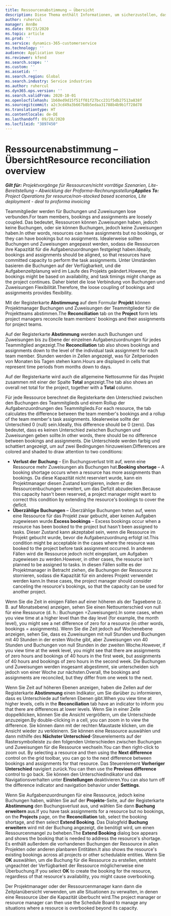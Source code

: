 ```yaml
---
title: Ressourcenabstimmung – Übersicht
description: Diese Thema enthält Informationen, um sicherzustellen, dass Ressourcenbuchungen und Arbeitsaufträge zu Projekten abgestimmt sind.
author: ruhercul
manager: AnnBe
ms.date: 09/23/2020
ms.topic: article
ms.prod: ''
ms.service: dynamics-365-customerservice
ms.technology: ''
audience: Application User
ms.reviewer: kfend
ms.search.scope: ''
ms.custom: ''
ms.assetid: ''
ms.search.region: Global
ms.search.industry: Service industries
ms.author: ruhercul
ms.dyn365.ops.version: ''
ms.search.validFrom: 2020-10-01
ms.openlocfilehash: 1b60ed9d15f51ff01f27bcc231f5db27513a838f
ms.sourcegitcommit: a2c3cd49a3b667b8b5edaa31788b4b9b1f728d78
ms.translationtype: HT
ms.contentlocale: de-DE
ms.lasthandoff: 09/28/2020
ms.locfileid: "3897450"
---
```

# <a name="resource-reconciliation-overview"></a><span data-ttu-id="7bb19-103">Ressourcenabstimmung – Übersicht</span><span class="sxs-lookup"><span data-stu-id="7bb19-103">Resource reconciliation overview</span></span>

<span data-ttu-id="7bb19-104">_**Gilt für:** Projektvorgänge für Ressourcen/nicht vorrätige Szenarien, Lite-Bereitstellung – Abwicklung der Proforma-Rechnungsstellung_</span><span class="sxs-lookup"><span data-stu-id="7bb19-104">_**Applies To:** Project Operations for resource/non-stocked based scenarios, Lite deployment - deal to proforma invoicing_</span></span>

<span data-ttu-id="7bb19-105">Teammitglieder werden für Buchungen und Zuweisungen lose verbunden.</span><span class="sxs-lookup"><span data-stu-id="7bb19-105">For team members, bookings and assignments are loosely coupled.</span></span> <span data-ttu-id="7bb19-106">Das bedeutet, Ressourcen können Zuweisungen haben, jedoch keine Buchungen, oder sie können Buchungen, jedoch keine Zuweisungen haben.</span><span class="sxs-lookup"><span data-stu-id="7bb19-106">In other words, resources can have assignments but no bookings, or they can have bookings but no assignments.</span></span> <span data-ttu-id="7bb19-107">Idealerweise sollten Buchungen und Zuweisungen angepasst werden, sodass die Ressourcen ihre Kapazität für die Aufgabenzuordnungen festgelegt haben.</span><span class="sxs-lookup"><span data-stu-id="7bb19-107">Ideally, bookings and assignments should be aligned, so that resources have committed capacity to perform the task assignments.</span></span> <span data-ttu-id="7bb19-108">Unter Umständen basieren die Buchungen auf der Verfügbarkeit, und die Aufgabenzeitplanung wird im Laufe des Projekts geändert.</span><span class="sxs-lookup"><span data-stu-id="7bb19-108">However, the bookings might be based on availability, and task timings might change as the project continues.</span></span> <span data-ttu-id="7bb19-109">Daher bietet die lose Verbindung von Buchungen und Zuweisungen Flexibilität.</span><span class="sxs-lookup"><span data-stu-id="7bb19-109">Therefore, the loose coupling of bookings and assignments provides flexibility.</span></span>

<span data-ttu-id="7bb19-110">Mit der Registerkarte **Abstimmung** auf dem Formular **Projekt** können Projektmanager Buchungen und Zuweisungen der Teammitglieder für die Projektteams abstimmen.</span><span class="sxs-lookup"><span data-stu-id="7bb19-110">The **Reconciliation** tab on the **Project** form lets project managers reconcile team members' bookings and their assignments for project teams.</span></span>

<span data-ttu-id="7bb19-111">Auf der Registerkarte **Abstimmung** werden auch Buchungen und Zuweisungen bis zu Ebene der einzelnen Aufgabenzuordnungen für jedes Teammitglied angezeigt.</span><span class="sxs-lookup"><span data-stu-id="7bb19-111">The **Reconciliation** tab also shows bookings and assignments down to the level of the individual task assignment for each team member.</span></span> <span data-ttu-id="7bb19-112">Stunden werden in Zellen angezeigt, was für Zeitperioden von Monaten bis Tagen stehen kann.</span><span class="sxs-lookup"><span data-stu-id="7bb19-112">Hours are displayed in cells that represent time periods from months down to days.</span></span>

<span data-ttu-id="7bb19-113">Auf der Registerkarte wird auch die allgemeine Nettosumme für das Projekt zusammen mit einer der Spalte **Total** angezeigt.</span><span class="sxs-lookup"><span data-stu-id="7bb19-113">The tab also shows an overall net total for the project, together with a **Total** column.</span></span>

<span data-ttu-id="7bb19-114">Für jede Ressource berechnet die Registerkarte den Unterschied zwischen den Buchungen des Teammitglieds und einem Rollup der Aufgabenzuordnungen des Teammitglieds.</span><span class="sxs-lookup"><span data-stu-id="7bb19-114">For each resource, the tab calculates the difference between the team member's bookings and a rollup of the team member's task assignments.</span></span> <span data-ttu-id="7bb19-115">Idealerweise sollte der Unterschied 0 (null) sein.</span><span class="sxs-lookup"><span data-stu-id="7bb19-115">Ideally, this difference should be 0 (zero).</span></span> <span data-ttu-id="7bb19-116">Das bedeutet, dass es keinen Unterschied zwischen Buchungen und Zuweisungen geben sollte.</span><span class="sxs-lookup"><span data-stu-id="7bb19-116">In other words, there should be no difference between bookings and assignments.</span></span> <span data-ttu-id="7bb19-117">Die Unterschiede werden farbig und schattiert angezeigt, um auf zwei Bedingungen hinzuweisen:</span><span class="sxs-lookup"><span data-stu-id="7bb19-117">Differences are colored and shaded to draw attention to two conditions:</span></span>

- <span data-ttu-id="7bb19-118">**Verlust der Buchung** – Ein Buchungsverlust tritt auf, wenn eine Ressource mehr Zuweisungen als Buchungen hat.</span><span class="sxs-lookup"><span data-stu-id="7bb19-118">**Booking shortage** – A booking shortage occurs when a resource has more assignments than bookings.</span></span> <span data-ttu-id="7bb19-119">Da diese Kapazität nicht reserviert wurde, kann ein Projektmanager diesen Zustand korrigieren, indem er die Ressourcenbuchungen erweitert, um das Defizit abzudecken.</span><span class="sxs-lookup"><span data-stu-id="7bb19-119">Because this capacity hasn't been reserved, a project manager might want to correct this condition by extending the resource's bookings to cover the deficit.</span></span>
- <span data-ttu-id="7bb19-120">**Überzählige Buchungen** – Überzählige Buchungen treten auf, wenn eine Ressource für das Projekt zwar gebucht, aber keinen Aufgaben zugewiesen wurde.</span><span class="sxs-lookup"><span data-stu-id="7bb19-120">**Excess bookings** – Excess bookings occur when a resource has been booked to the project but hasn't been assigned to tasks.</span></span> <span data-ttu-id="7bb19-121">Dieser Zustand kann akzeptabel sein, wenn die Ressource im Projekt gebucht wurde, bevor die Aufgabenzuordnung erfolgt ist.</span><span class="sxs-lookup"><span data-stu-id="7bb19-121">This condition might be acceptable in the cases where the resource was booked to the project before task assignment occurred.</span></span> <span data-ttu-id="7bb19-122">In anderen Fällen wird die Ressource jedoch nicht eingeplant, um Aufgaben zugewiesen zu werden.</span><span class="sxs-lookup"><span data-stu-id="7bb19-122">However, in other cases, the resource isn't planned to be assigned to tasks.</span></span> <span data-ttu-id="7bb19-123">In diesen Fällen sollte es der Projektmanager in Betracht ziehen, die Buchungen der Ressource zu stornieren, sodass die Kapazität für ein anderes Projekt verwendet werden kann.</span><span class="sxs-lookup"><span data-stu-id="7bb19-123">In these cases, the project manager should consider canceling the resource's bookings, so that the capacity can be used for another project.</span></span>

<span data-ttu-id="7bb19-124">Wenn Sie die Zeit in einigen Fällen auf einer höheren als der Tagsebene (z. B. auf Monatsebene) anzeigen, sehen Sie einen Nettounterschied von null für eine Ressource (d. h.: Buchungen =Zuweisungen).</span><span class="sxs-lookup"><span data-stu-id="7bb19-124">In some cases, when you view time at a higher level than the day level (for example, the month level), you might see a net difference of zero for a resource (in other words, bookings = assignments).</span></span> <span data-ttu-id="7bb19-125">Wenn Sie die Zeit jedoch auf Wochenebene anzeigen, sehen Sie, dass es Zuweisungen mit null Stunden und Buchungen mit 40 Stunden in der ersten Woche gibt, aber Zuweisungen von 40 Stunden und Buchungen von null Stunden in der zweiten Woche.</span><span class="sxs-lookup"><span data-stu-id="7bb19-125">However, if you view time at the week level, you might see that there are assignments of zero hours and bookings of 40 hours in the first week, but assignments of 40 hours and bookings of zero hours in the second week.</span></span> <span data-ttu-id="7bb19-126">Die Buchungen und Zuweisungen werden insgesamt abgestimmt, sie unterscheiden sich jedoch von einer Woche zur nächsten.</span><span class="sxs-lookup"><span data-stu-id="7bb19-126">Overall, the bookings and assignments are reconciled, but they differ from one week to the next.</span></span>

<span data-ttu-id="7bb19-127">Wenn Sie Zeit auf höheren Ebenen anzeigen, haben die Zellen auf der Registerkarte **Abstimmung** einen Indikator, um Sie darüber zu informieren, dass es Unterschiede auf tieferen Ebenen gibt.</span><span class="sxs-lookup"><span data-stu-id="7bb19-127">When you view time at higher levels, cells in the **Reconciliation** tab have an indicator to inform you that there are differences at lower levels.</span></span> <span data-ttu-id="7bb19-128">Wenn Sie in einer Zelle doppelklicken, können Sie die Ansicht vergrößern, um die Unterschiede anzuzeigen.</span><span class="sxs-lookup"><span data-stu-id="7bb19-128">By double-clicking in a cell, you can zoom in to view the difference.</span></span> <span data-ttu-id="7bb19-129">Sie können dann mit der rechten Maustaste klicken, um die Ansicht wieder zu verkleinern. Sie können eine Ressource auswählen und dann mithilfe des **Nächster Unterschied**-Steuerelements auf der Rastersymbolleiste zu den folgenden Unterschieden zwischen Buchungen und Zuweisungen für die Ressource wechseln.</span><span class="sxs-lookup"><span data-stu-id="7bb19-129">You can then right-click to zoom out. By selecting a resource and then using the **Next difference** control on the grid toolbar, you can go to the next difference between bookings and assignments for that resource.</span></span> <span data-ttu-id="7bb19-130">Das Steuerelement **Vorheriger Unterschied** navigiert zurück.</span><span class="sxs-lookup"><span data-stu-id="7bb19-130">You can then use the **Previous difference** control to go back.</span></span> <span data-ttu-id="7bb19-131">Sie können den Unterschiedindikator und das Navigationsverhalten unter **Einstellungen** deaktivieren.</span><span class="sxs-lookup"><span data-stu-id="7bb19-131">You can also turn off the difference indicator and navigation behavior under **Settings**.</span></span>


<span data-ttu-id="7bb19-132">Wenn Sie Aufgabenzuordnungen für eine Ressource, jedoch keine Buchungen haben, wählen Sie auf der **Projekte**-Seite, auf der Registerkarte **Abstimmung** den Buchungsverlust aus, und wählen Sie dann **Buchung erweitern** aus.</span><span class="sxs-lookup"><span data-stu-id="7bb19-132">If you have task assignments for a resource but no bookings, on the **Projects** page, on the **Reconciliation** tab, select the booking shortage, and then select **Extend Booking**.</span></span> <span data-ttu-id="7bb19-133">Das Dialogfeld **Buchung erweitern** wird mit der Buchung angezeigt, die benötigt wird, um einen Ressourcenmangel zu beheben.</span><span class="sxs-lookup"><span data-stu-id="7bb19-133">The **Extend Booking** dialog box appears and shows the booking that is needed to address the resource's shortage.</span></span> <span data-ttu-id="7bb19-134">Es enthält außerdem die vorhandenen Buchungen der Ressource in allen Projekten oder anderen planbaren Entitäten.</span><span class="sxs-lookup"><span data-stu-id="7bb19-134">It also shows the resource's existing bookings across all projects or other schedulable entities.</span></span> <span data-ttu-id="7bb19-135">Wenn Sie **OK** auswählen, um die Buchung für die Ressource zu erstellen, entsteht ungeachtet der Verfügbarkeit der Ressource möglicherweise eine Überbuchung.</span><span class="sxs-lookup"><span data-stu-id="7bb19-135">If you select **OK** to create the booking for the resource, regardless of that resource's availability, you might cause overbooking.</span></span>

<span data-ttu-id="7bb19-136">Der Projektmanager oder der Ressourcenmanager kann dann die Zeitplanübersicht verwenden, um alle Situationen zu verwalten, in denen eine Ressource über die Kapazität überbucht wird.</span><span class="sxs-lookup"><span data-stu-id="7bb19-136">The project manager or resource manager can then use the Schedule Board to manage any situations where a resource is overbooked beyond its capacity.</span></span>

